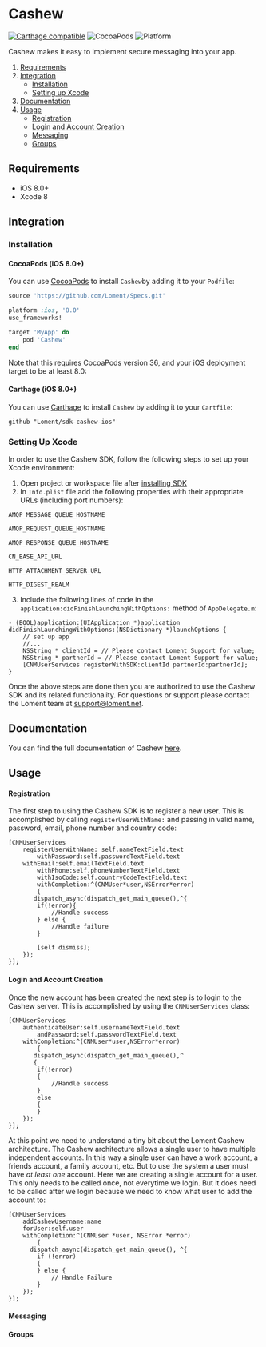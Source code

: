 # Cashew

[![Carthage compatible](https://img.shields.io/badge/Carthage-compatible-4BC51D.svg?style=flat)](https://github.com/Carthage/Carthage) ![CocoaPods](https://img.shields.io/cocoapods/v/SwiftyJSON.svg) ![Platform](https://img.shields.io/badge/platforms-iOS%208.0+-333333.svg)

Cashew makes it easy to implement secure messaging into your app.

1. [Requirements](#requirements)
2. [Integration](#integration)
   - [Installation](#installation)
   - [Setting up Xcode](#setting-up-xcode)
3. [Documentation](#documentation)
4. [Usage](#usage)
   - [Registration](#registration)
   - [Login and Account Creation](#login-and-account-creation)
   - [Messaging](#messaging)
   - [Groups](#groups)

## Requirements

- iOS 8.0+
- Xcode 8

## Integration

### Installation

#### CocoaPods (iOS 8.0+)

You can use [CocoaPods](http://cocoapods.org/) to install `Cashew`by adding it to your `Podfile`:

```ruby
source 'https://github.com/Loment/Specs.git'

platform :ios, '8.0'
use_frameworks!

target 'MyApp' do
	pod 'Cashew'
end
```

Note that this requires CocoaPods version 36, and your iOS deployment target to be at least 8.0:


#### Carthage (iOS 8.0+)

You can use [Carthage](https://github.com/Carthage/Carthage) to install `Cashew` by adding it to your `Cartfile`:

```
github "Loment/sdk-cashew-ios"
```

### Setting Up Xcode

In order to use the Cashew SDK, follow the following steps to set up your Xcode environment:

1. Open project or workspace file after [installing SDK](#installation)
2. In ```Info.plist``` file add the following properties with their appropriate URLs (including port numbers):
```
AMQP_MESSAGE_QUEUE_HOSTNAME
```

```
AMQP_REQUEST_QUEUE_HOSTNAME
```

```
AMQP_RESPONSE_QUEUE_HOSTNAME
```

```
CN_BASE_API_URL
```

```
HTTP_ATTACHMENT_SERVER_URL
```

```
HTTP_DIGEST_REALM
```

3. Include the following lines of code in the ```application:didFinishLaunchingWithOptions:``` method of ```AppDelegate.m```:

```objc
- (BOOL)application:(UIApplication *)application didFinishLaunchingWithOptions:(NSDictionary *)launchOptions {
    // set up app
    //...
    NSString * clientId = // Please contact Loment Support for value;
    NSString * partnerId = // Please contact Loment Support for value;
    [CNMUserServices registerWithSDK:clientId partnerId:partnerId];
}
```

Once the above steps are done then you are authorized to use the Cashew SDK and its related functionality. For questions or support please contact the Loment team at support@loment.net.

## Documentation

You can find the full documentation of Cashew [here](https://kuanfajardo.github.io/cashew-test-specs/).

## Usage

#### Registration

The first step to using the Cashew SDK is to register a new user. This is accomplished by calling ```registerUserWithName:``` and passing in valid name, password, email, phone number and country code:

```objc
[CNMUserServices 
	registerUserWithName: self.nameTextField.text 	
        withPassword:self.passwordTextField.text
	withEmail:self.emailTextField.text 		
        withPhone:self.phoneNumberTextField.text 	
        withIsoCode:self.countryCodeTextField.text 	
        withCompletion:^(CNMUser*user,NSError*error)
        {
	   dispatch_async(dispatch_get_main_queue(),^{ 
		if(!error){
			//Handle success
		} else {
			//Handle failure
		}

		[self dismiss]; 
	});
}];
```

#### Login and Account Creation

Once the new account has been created the next step is to login to the Cashew server. This is accomplished by using the ```CNMUserServices``` class:

```objc
[CNMUserServices
	authenticateUser:self.usernameTextField.text
        andPassword:self.passwordTextField.text
	withCompletion:^(CNMUser*user,NSError*error)
        {
	   dispatch_async(dispatch_get_main_queue(),^ 
	   {
		if(!error)
		{
			//Handle success
		}
		else
		{
		}
	}); 
}];
```

At this point we need to understand a tiny bit about the Loment Cashew architecture. The Cashew architecture allows a single user to have multiple independent accounts. In this way a single user can have a work account, a friends account, a family account, etc. But to use the system a user must have <i>at least one</i> account. Here we are creating a single account for a user. This only needs to be called once, not everytime we login. But it does need to be called after we login because we need to know what user to add the account to:

```objc
[CNMUserServices 
	addCashewUsername:name 
	forUser:self.user 
	withCompletion:^(CNMUser *user, NSError *error)
        {
	  dispatch_async(dispatch_get_main_queue(), ^{ 
		if (!error)
		{
		} else {
			// Handle Failure
		} 
	});
}];
```

#### Messaging

#### Groups


